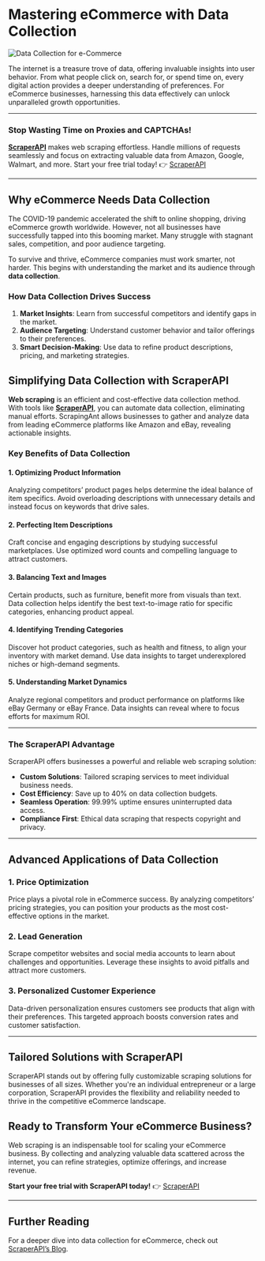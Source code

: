 # Mastering eCommerce with Data Collection

![Data Collection for e-Commerce](https://scrapingant.com/blog/assets/images/data-collection-for-ecommerce-7065ba32d612d4e5c6eb2379573d5445.jpg)

The internet is a treasure trove of data, offering invaluable insights into user behavior. From what people click on, search for, or spend time on, every digital action provides a deeper understanding of preferences. For eCommerce businesses, harnessing this data effectively can unlock unparalleled growth opportunities.

---

### Stop Wasting Time on Proxies and CAPTCHAs!

**[ScraperAPI](https://www.scraperapi.com/?fp_ref=coupons)** makes web scraping effortless. Handle millions of requests seamlessly and focus on extracting valuable data from Amazon, Google, Walmart, and more. Start your free trial today! 👉 [ScraperAPI](https://www.scraperapi.com/?fp_ref=coupons)

---

## Why eCommerce Needs Data Collection

The COVID-19 pandemic accelerated the shift to online shopping, driving eCommerce growth worldwide. However, not all businesses have successfully tapped into this booming market. Many struggle with stagnant sales, competition, and poor audience targeting.

To survive and thrive, eCommerce companies must work smarter, not harder. This begins with understanding the market and its audience through **data collection**.

### How Data Collection Drives Success

1. **Market Insights**: Learn from successful competitors and identify gaps in the market.
2. **Audience Targeting**: Understand customer behavior and tailor offerings to their preferences.
3. **Smart Decision-Making**: Use data to refine product descriptions, pricing, and marketing strategies.

## Simplifying Data Collection with ScraperAPI

**Web scraping** is an efficient and cost-effective data collection method. With tools like **[ScraperAPI](https://www.scraperapi.com/?fp_ref=coupons)**, you can automate data collection, eliminating manual efforts. ScrapingAnt allows businesses to gather and analyze data from leading eCommerce platforms like Amazon and eBay, revealing actionable insights.

### Key Benefits of Data Collection

#### 1. Optimizing Product Information
Analyzing competitors’ product pages helps determine the ideal balance of item specifics. Avoid overloading descriptions with unnecessary details and instead focus on keywords that drive sales.

#### 2. Perfecting Item Descriptions
Craft concise and engaging descriptions by studying successful marketplaces. Use optimized word counts and compelling language to attract customers.

#### 3. Balancing Text and Images
Certain products, such as furniture, benefit more from visuals than text. Data collection helps identify the best text-to-image ratio for specific categories, enhancing product appeal.

#### 4. Identifying Trending Categories
Discover hot product categories, such as health and fitness, to align your inventory with market demand. Use data insights to target underexplored niches or high-demand segments.

#### 5. Understanding Market Dynamics
Analyze regional competitors and product performance on platforms like eBay Germany or eBay France. Data insights can reveal where to focus efforts for maximum ROI.

---

### The ScraperAPI Advantage

ScraperAPI offers businesses a powerful and reliable web scraping solution:

- **Custom Solutions**: Tailored scraping services to meet individual business needs.
- **Cost Efficiency**: Save up to 40% on data collection budgets.
- **Seamless Operation**: 99.99% uptime ensures uninterrupted data access.
- **Compliance First**: Ethical data scraping that respects copyright and privacy.

---

## Advanced Applications of Data Collection

### 1. Price Optimization
Price plays a pivotal role in eCommerce success. By analyzing competitors’ pricing strategies, you can position your products as the most cost-effective options in the market.

### 2. Lead Generation
Scrape competitor websites and social media accounts to learn about challenges and opportunities. Leverage these insights to avoid pitfalls and attract more customers.

### 3. Personalized Customer Experience
Data-driven personalization ensures customers see products that align with their preferences. This targeted approach boosts conversion rates and customer satisfaction.

---

## Tailored Solutions with ScraperAPI

ScraperAPI stands out by offering fully customizable scraping solutions for businesses of all sizes. Whether you're an individual entrepreneur or a large corporation, ScraperAPI provides the flexibility and reliability needed to thrive in the competitive eCommerce landscape.

## Ready to Transform Your eCommerce Business?

Web scraping is an indispensable tool for scaling your eCommerce business. By collecting and analyzing valuable data scattered across the internet, you can refine strategies, optimize offerings, and increase revenue.

**Start your free trial with ScraperAPI today!** 👉 [ScraperAPI](https://www.scraperapi.com/?fp_ref=coupons)

---

## Further Reading

For a deeper dive into data collection for eCommerce, check out [ScraperAPI’s Blog](https://scrapingant.com/blog/data-collection-for-ecommerce).
